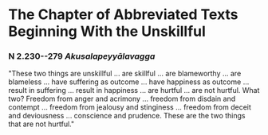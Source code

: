 # The Chapter of Abbreviated Texts Beginning With the Unskillful

### N 2.230--279 *Akusalapeyyālavagga*

"These two things are unskillful ... are skillful ... are blameworthy
... are blameless ... have suffering as outcome ... have happiness as
outcome ... result in suffering ... result in happiness ... are hurtful
... are not hurtful. What two? Freedom from anger and acrimony ...
freedom from disdain and contempt ... freedom from jealousy and
stinginess ... freedom from deceit and deviousness ... conscience and
prudence. These are the two things that are not hurtful."

